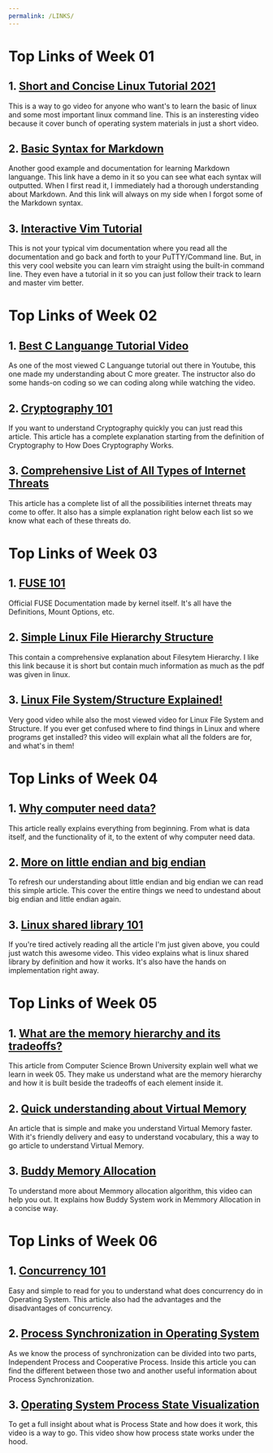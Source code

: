 ```yaml
---
permalink: /LINKS/
---
```


# Top Links of Week 01

## 1. [Short and Concise Linux Tutorial 2021](https://www.youtube.com/watch?v=BMGixkvJ-6w)
This is a way to go video for anyone who want's to learn the basic of linux and some most important linux command line. This is an insteresting video because it cover bunch of operating system materials in just a short video.    

## 2. [Basic Syntax for Markdown](https://www.markdownguide.org/basic-syntax/)
Another good example and documentation for learning Markdown languange. This link have a demo in it so you can see what each syntax will outputted. When I first read it, I immediately had a thorough understanding about Markdown. And this link will always on my side when I forgot some of the Markdown syntax.

## 3. [Interactive Vim Tutorial](https://www.openvim.com/)
This is not your typical vim documentation where you read all the documentation and go back and forth to your PuTTY/Command line. But, in this very cool website you can learn vim straight using the built-in command line. They even have a tutorial in it so you can just follow their track to learn and master vim better.

# Top Links of Week 02

## 1. [Best C Languange Tutorial Video](https://www.youtube.com/watch?v=KJgsSFOSQv0&t=3689s)
As one of the most viewed C Languange tutorial out there in Youtube, this one made my understanding about C more greater. The instructor also do some hands-on coding so we can coding along while watching the video.

## 2. [Cryptography 101](https://www.synopsys.com/glossary/what-is-cryptography.html)
If you want to understand Cryptography quickly you can just read this article. This article has a complete explanation starting from the definition of Cryptography to How Does Cryptography Works.

## 3. [Comprehensive List of All Types of Internet Threats](https://cybriant.com/comprehensive-list-of-all-types-of-internet-threats/)
This article has a complete list of all the possibilities internet threats may come to offer. It also has a simple explanation right below each list so we know what each of these threats do.

# Top Links of Week 03

## 1. [FUSE 101](https://www.kernel.org/doc/html/latest/filesystems/fuse.html)
Official FUSE Documentation made by kernel itself. It's all have the Definitions, Mount Options, etc.

## 2. [Simple Linux File Hierarchy Structure](https://www.geeksforgeeks.org/linux-file-hierarchy-structure/)
This contain a comprehensive explanation about Filesytem Hierarchy. I like this link because it is short but contain much information as much as the pdf was given in linux.

## 3. [Linux File System/Structure Explained!](https://www.youtube.com/watch?v=HbgzrKJvDRw)
Very good video while also the most viewed video for Linux File System and Structure. If you ever get confused where to find things in Linux and where programs get installed? this video will explain what all the folders are for, and what's in them! 

# Top Links of Week 04

## 1. [Why computer need data?](https://www.mvorganizing.org/what-is-the-importance-of-data-in-computer/)
This article really explains everything from beginning. From what is data itself, and the functionality of it, to the extent of why computer need data.

## 2. [More on little endian and big endian](https://www.section.io/engineering-education/what-is-little-endian-and-big-endian/)
To refresh our understanding about little endian and big endian we can read this simple article. This cover the entire things we need to undestand about big endian and little endian again.

## 3. [Linux shared library 101](https://www.youtube.com/watch?v=RmdvkUWQ78g)
If you're tired actively reading all the article I'm just given above, you could just watch this awesome video. This video explains what is linux shared library by definition and how it works. It's also have the hands on implementation right away.

# Top Links of Week 05

## 1. [What are the memory hierarchy and its tradeoffs?](https://cs.brown.edu/people/jsavage/book/pdfs/ModelsOfComputation_Chapter11.pdf)
This article from Computer Science Brown University explain well what we learn in week 05. They make us understand what are the memory hierarchy and how it is built beside the tradeoffs of each element inside it.

## 2. [Quick understanding about Virtual Memory](https://searchstorage.techtarget.com/definition/virtual-memory)
An article that is simple and make you understand Virtual Memory faster. With it's friendly delivery and easy to understand vocabulary, this a way to go article to understand Virtual Memory.

## 3. [Buddy Memory Allocation](https://www.youtube.com/watch?v=1pCC6pPAtio)
To understand more about Memmory allocation algorithm, this video can help you out. It explains how Buddy System work in Memmory Allocation in a concise way.

# Top Links of Week 06

## 1. [Concurrency 101](https://www.javatpoint.com/concurrency-in-operating-system)
Easy and simple to read for you to understand what does concurrency do in Operating System. This article also had the advantages and the disadvantages of concurrency.

## 2. [Process Synchronization in Operating System](https://www.geeksforgeeks.org/introduction-of-process-synchronization/)
As we know the process of synchronization can be divided into two parts, Independent Process and Cooperative Process. Inside this article you can find the different between those two and another useful information about Process Synchronization.

## 3. [Operating System Process State Visualization](https://www.youtube.com/watch?v=jZ_6PXoaoxo)
To get a full insight about what is Process State and how does it work, this video is a way to go. This video show how process state works under the hood.
